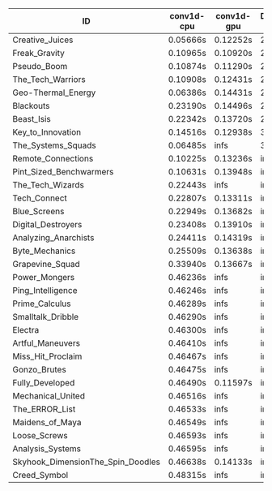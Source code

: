 |ID|conv1d-cpu|conv1d-gpu|DWSPConv2D-gpu|gemm-gpu|avg|
|-|-|-|-|-|-|
|Creative_Juices|0.05666s|0.12252s|2.83717s|1.71868s|1.18376s|
|Freak_Gravity|0.10965s|0.10920s|2.90492s|1.77178s|1.22389s|
|Pseudo_Boom|0.10874s|0.11290s|2.90682s|1.77693s|1.22635s|
|The_Tech_Warriors|0.10908s|0.12431s|2.91455s|1.78551s|1.23336s|
|Geo-Thermal_Energy|0.06386s|0.14431s|2.87791s|1.90786s|1.24848s|
|Blackouts|0.23190s|0.14496s|2.84345s|1.90285s|1.28079s|
|Beast_Isis|0.22342s|0.13720s|2.84463s|1.91819s|1.28086s|
|Key_to_Innovation|0.14516s|0.12938s|3.08491s|2.10808s|1.36688s|
|The_Systems_Squads|0.06485s|infs|3.08063s|1.78847s|infs|
|Remote_Connections|0.10225s|0.13236s|infs|4.49123s|infs|
|Pint_Sized_Benchwarmers|0.10631s|0.13948s|infs|1.76081s|infs|
|The_Tech_Wizards|0.22443s|infs|infs|4.47389s|infs|
|Tech_Connect|0.22807s|0.13311s|infs|1.94637s|infs|
|Blue_Screens|0.22949s|0.13682s|infs|2.65352s|infs|
|Digital_Destroyers|0.23408s|0.13910s|infs|4.47568s|infs|
|Analyzing_Anarchists|0.24411s|0.14319s|infs|2.57210s|infs|
|Byte_Mechanics|0.25509s|0.13638s|infs|4.48241s|infs|
|Grapevine_Squad|0.33940s|0.13667s|infs|2.51043s|infs|
|Power_Mongers|0.46236s|infs|infs|4.47704s|infs|
|Ping_Intelligence|0.46246s|infs|infs|4.49563s|infs|
|Prime_Calculus|0.46289s|infs|infs|4.49173s|infs|
|Smalltalk_Dribble|0.46290s|infs|infs|4.44121s|infs|
|Electra|0.46300s|infs|infs|4.48847s|infs|
|Artful_Maneuvers|0.46410s|infs|infs|4.47684s|infs|
|Miss_Hit_Proclaim|0.46467s|infs|infs|4.47535s|infs|
|Gonzo_Brutes|0.46475s|infs|infs|4.47801s|infs|
|Fully_Developed|0.46490s|0.11597s|infs|4.50487s|infs|
|Mechanical_United|0.46516s|infs|infs|4.48902s|infs|
|The_ERROR_List|0.46533s|infs|infs|4.50611s|infs|
|Maidens_of_Maya|0.46549s|infs|infs|4.48758s|infs|
|Loose_Screws|0.46593s|infs|infs|4.47920s|infs|
|Analysis_Systems|0.46595s|infs|infs|4.48779s|infs|
|Skyhook_DimensionThe_Spin_Doodles|0.46638s|0.14133s|infs|infs|infs|
|Creed_Symbol|0.48315s|infs|infs|4.43134s|infs|

